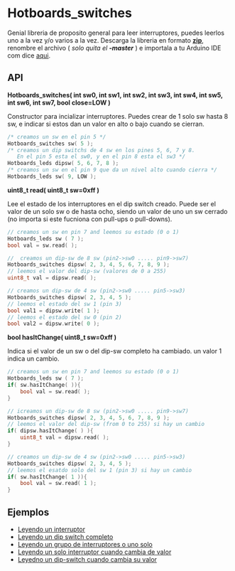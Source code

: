 Hotboards_switches
===============

Genial libreria de proposito general para leer interruptores, puedes leerlos uno a la vez y/o varios a la vez. Descarga la libreria en formato [**zip**](https://github.com/Hotboards/Hotboards_switches/archive/master.zip), renombre el archivo ( _solo quita el **-master**_ ) e importala a tu Arduino IDE com dice [aqui](https://www.arduino.cc/en/Guide/Libraries).

API
---

**Hotboards_switches( int sw0, int sw1, int sw2, int sw3, int sw4, int sw5, int sw6, int sw7, bool close=LOW )**

Constructor para incializar interruptores. Puedes crear de 1 solo sw hasta 8 sw, e indicar si estos dan un valor en alto o bajo cuando se cierran.

``` cpp
/* creamos un sw en el pin 5 */
Hotboards_switches sw( 5 );
/* creamos un dip switchs de 4 sw en los pines 5, 6, 7 y 8.
   En el pin 5 esta el sw0, y en el pin 8 esta el sw3 */
Hotboards_leds dipsw( 5, 6, 7, 8 );
/* creamos un sw en el pin 9 que da un nivel alto cuando cierra */
Hotboards_leds sw( 9, LOW );
```

**uint8_t read( uint8_t sw=0xff )**

Lee el estado de los interruptores en el dip switch creado. Puede ser el valor de un solo sw o de hasta ocho, siendo un valor de uno un sw cerrado (no importa si este fucniona con pull-ups o pull-downs).

``` cpp
// creamos un sw en pin 7 and leemos su estado (0 o 1)
Hotboards_leds sw ( 7 );
bool val = sw.read( );

//  creamos un dip-sw de 8 sw (pin2->sw0 ..... pin9->sw7)
Hotboards_switches dipsw( 2, 3, 4, 5, 6, 7, 8, 9 );
// leemos el valor del dip-sw (valores de 0 a 255)
uint8_t val = dipsw.read( );

// creamos un dip-sw de 4 sw (pin2->sw0 ..... pin5->sw3)
Hotboards_switches dipsw( 2, 3, 4, 5 );
// leemos el estado del sw 1 (pin 3)
bool val1 = dipsw.write( 1 );
// leemos el estado del sw 0 (pin 2)
bool val2 = dipsw.write( 0 );
```

**bool hasItChange( uint8_t sw=0xff )**

Indica si el valor de un sw o del dip-sw completo ha cambiado. un valor 1 indica un cambio.

``` cpp
// creamos un sw en pin 7 and leemos su estado (0 o 1)
Hotboards_leds sw ( 7 );
if( sw.hasItChange( )){
    bool val = sw.read( );
}

// icreamos un dip-sw de 8 sw (pin2->sw0 ..... pin9->sw7)
Hotboards_switches dipsw( 2, 3, 4, 5, 6, 7, 8, 9 );
// leemos el valor del dip-sw (from 0 to 255) si hay un cambio
if( dipsw.hasItChange( ) ){
    uint8_t val = dipsw.read( );
}

// creamos un dip-sw de 4 sw (pin2->sw0 ..... pin5->sw3)
Hotboards_switches dipsw( 2, 3, 4, 5 );
// leemos el esatdo solo del sw 1 (pin 3) si hay un cambio
if( sw.hasItChange( 1 )){
    bool val = sw.read( 1 );
}
```

Ejemplos
--------

- [Leyendo un interruptor](https://github.com/Hotboards/Hotboards_switches/tree/master/examples/input/input.ino)
- [Leyendo un dip switch completo](https://github.com/Hotboards/Hotboards_switches/tree/master/examples/dip_switch/dip_switch.ino)
- [Leyendo un grupo de interruptores o uno solo](https://github.com/Hotboards/Hotboards_switches/tree/master/examples/inputs/inputs.ino)
- [Leyendo un solo interruptor cuando cambia de valor](https://github.com/Hotboards/Hotboards_switches/tree/master/examples/input_change/input_change.ino)
- [Leyedno un dip-switch cuando cambia su valor](https://github.com/Hotboards/Hotboards_switches/tree/master/examples/dipsw_change/dipsw_change.ino)
